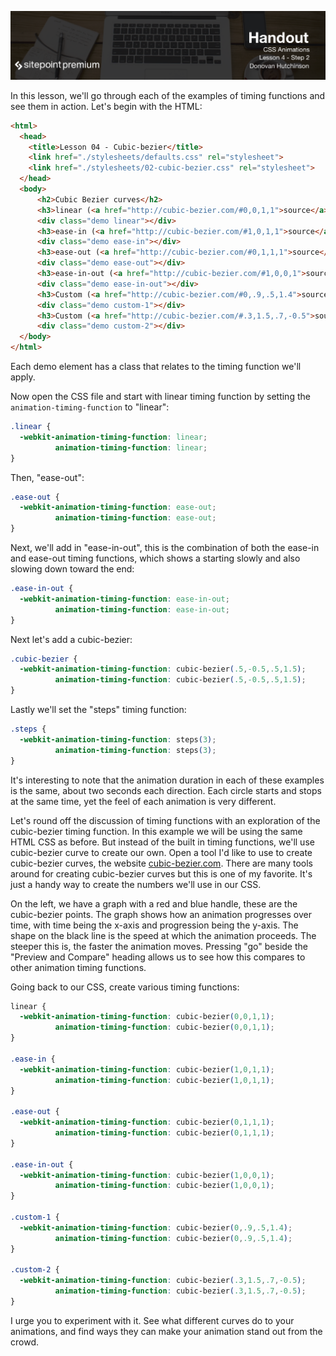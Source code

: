 ![](headings/4.2.png)

In this lesson, we'll go through each of the examples of timing functions and see them in action. Let's begin with the HTML:

```html
<html>
  <head>
    <title>Lesson 04 - Cubic-bezier</title>
    <link href="./stylesheets/defaults.css" rel="stylesheet">
    <link href="./stylesheets/02-cubic-bezier.css" rel="stylesheet">
  </head>
  <body>
      <h2>Cubic Bezier curves</h2>
      <h3>linear (<a href="http://cubic-bezier.com/#0,0,1,1">source</a>)</h3>
      <div class="demo linear"></div>
      <h3>ease-in (<a href="http://cubic-bezier.com/#1,0,1,1">source</a>)</h3>
      <div class="demo ease-in"></div>
      <h3>ease-out (<a href="http://cubic-bezier.com/#0,1,1,1">source</a>)</h3>
      <div class="demo ease-out"></div>
      <h3>ease-in-out (<a href="http://cubic-bezier.com/#1,0,0,1">source</a>)</h3>
      <div class="demo ease-in-out"></div>
      <h3>Custom (<a href="http://cubic-bezier.com/#0,.9,.5,1.4">source</a>)</h3>
      <div class="demo custom-1"></div>
      <h3>Custom (<a href="http://cubic-bezier.com/#.3,1.5,.7,-0.5">source</a>)</h3>
      <div class="demo custom-2"></div>
  </body>
</html>
```

Each demo element has a class that relates to the timing function we'll apply.

Now open the CSS file and start with linear timing function by setting the `animation-timing-function` to "linear":

```css
.linear {
  -webkit-animation-timing-function: linear;
          animation-timing-function: linear;
}
```

Then, "ease-out":

```css
.ease-out {
  -webkit-animation-timing-function: ease-out;
          animation-timing-function: ease-out;
}
```

Next, we'll add in "ease-in-out", this is the combination of both the ease-in and ease-out timing functions, which shows a starting slowly and also slowing down toward the end:

```css
.ease-in-out {
  -webkit-animation-timing-function: ease-in-out;
          animation-timing-function: ease-in-out;
}
```

Next let's add a cubic-bezier:

```css
.cubic-bezier {
  -webkit-animation-timing-function: cubic-bezier(.5,-0.5,.5,1.5);
          animation-timing-function: cubic-bezier(.5,-0.5,.5,1.5);
}
```

Lastly we'll set the "steps" timing function:

```css
.steps {
  -webkit-animation-timing-function: steps(3);
          animation-timing-function: steps(3);
}
```

It's interesting to note that the animation duration in each of these examples is the same, about two seconds each direction. Each circle starts and stops at the same time, yet the feel of each animation is very different.

Let's round off the discussion of timing functions with an exploration of the cubic-bezier timing function. In this example we will be using the same HTML CSS as before. But instead of the built in timing functions, we'll use cubic-bezier curve to create our own. Open a tool I'd like to use to create cubic-bezier curves, the website [cubic-bezier.com](http://cubic-bezier.com). There are many tools around for creating cubic-bezier curves but this is one of my favorite. It's just a handy way to create the numbers we'll use in our CSS.

On the left, we have a graph with a red and blue handle, these are the cubic-bezier points. The graph shows how an animation progresses over time, with time being the x-axis and progression being the y-axis. The shape on the black line is the speed at which the animation proceeds. The steeper this is, the faster the animation moves. Pressing "go" beside the "Preview and Compare" heading allows us to see how this compares to other animation timing functions.

Going back to our CSS, create various timing functions:

```css
linear {
  -webkit-animation-timing-function: cubic-bezier(0,0,1,1);
          animation-timing-function: cubic-bezier(0,0,1,1);
}

.ease-in {
  -webkit-animation-timing-function: cubic-bezier(1,0,1,1);
          animation-timing-function: cubic-bezier(1,0,1,1);
}

.ease-out {
  -webkit-animation-timing-function: cubic-bezier(0,1,1,1);
          animation-timing-function: cubic-bezier(0,1,1,1);
}

.ease-in-out {
  -webkit-animation-timing-function: cubic-bezier(1,0,0,1);
          animation-timing-function: cubic-bezier(1,0,0,1);
}

.custom-1 {
  -webkit-animation-timing-function: cubic-bezier(0,.9,.5,1.4);
          animation-timing-function: cubic-bezier(0,.9,.5,1.4);
}

.custom-2 {
  -webkit-animation-timing-function: cubic-bezier(.3,1.5,.7,-0.5);
          animation-timing-function: cubic-bezier(.3,1.5,.7,-0.5);
}
```

I urge you to experiment with it. See what different curves do to your animations, and find ways they can make your animation stand out from the crowd.

